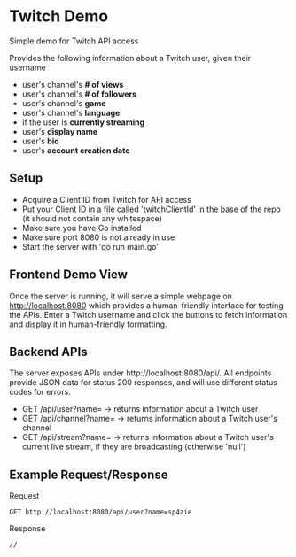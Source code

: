 # Twitch Demo
Simple demo for Twitch API access

Provides the following information about a Twitch user, given their username

* user's channel's **# of views**
* user's channel's **# of followers**
* user's channel's **game**
* user's channel's **language**
* if the user is **currently streaming**
* user's **display name**
* user's **bio**
* user's **account creation date**

## Setup
* Acquire a Client ID from Twitch for API access
* Put your Client ID in a file called 'twitchClientId' in the base of the repo (it should not contain any whitespace)
* Make sure you have Go installed
* Make sure port 8080 is not already in use
* Start the server with 'go run main.go'

## Frontend Demo View
Once the server is running, it will serve a simple webpage on [http://localhost:8080](http://localhost:8080) which provides a human-friendly interface for testing the APIs. Enter a Twitch username and click the buttons to fetch information and display it in human-friendly formatting.

## Backend APIs
The server exposes APIs under http://localhost:8080/api/. All endpoints provide JSON data for status 200 responses, and will use different status codes for errors.

* GET /api/user?name=<username> -> returns information about a Twitch user
* GET /api/channel?name=<username> -> returns information about a Twitch user's channel
* GET /api/stream?name=<username> -> returns information about a Twitch user's current live stream, if they are broadcasting (otherwise 'null')

## Example Request/Response
Request

    GET http://localhost:8080/api/user?name=sp4zie

Response

    //
